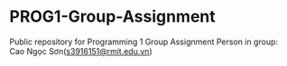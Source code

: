 # PROG1-Group-Assignment
Public repository for Programming 1 Group Assignment
Person in group:
Cao Ngọc Sơn(s3916151@rmit.edu.vn)
